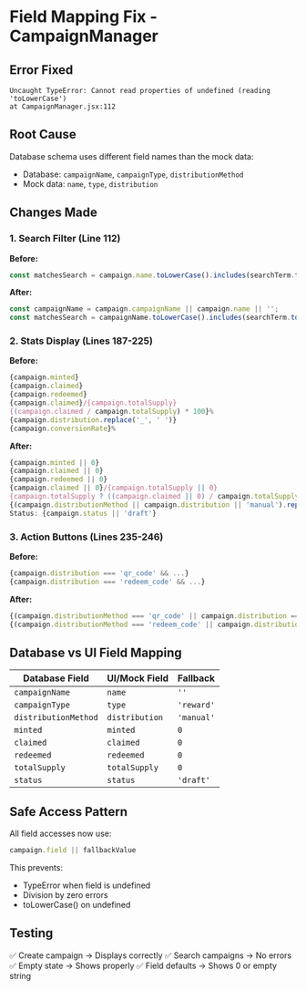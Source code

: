 # Field Mapping Fix - CampaignManager

## Error Fixed
```
Uncaught TypeError: Cannot read properties of undefined (reading 'toLowerCase')
at CampaignManager.jsx:112
```

## Root Cause
Database schema uses different field names than the mock data:
- Database: `campaignName`, `campaignType`, `distributionMethod`
- Mock data: `name`, `type`, `distribution`

## Changes Made

### 1. Search Filter (Line 112)
**Before:**
```javascript
const matchesSearch = campaign.name.toLowerCase().includes(searchTerm.toLowerCase());
```

**After:**
```javascript
const campaignName = campaign.campaignName || campaign.name || '';
const matchesSearch = campaignName.toLowerCase().includes(searchTerm.toLowerCase());
```

### 2. Stats Display (Lines 187-225)
**Before:**
```javascript
{campaign.minted}
{campaign.claimed}
{campaign.redeemed}
{campaign.claimed}/{campaign.totalSupply}
{(campaign.claimed / campaign.totalSupply) * 100}%
{campaign.distribution.replace('_', ' ')}
{campaign.conversionRate}%
```

**After:**
```javascript
{campaign.minted || 0}
{campaign.claimed || 0}
{campaign.redeemed || 0}
{campaign.claimed || 0}/{campaign.totalSupply || 0}
{campaign.totalSupply ? ((campaign.claimed || 0) / campaign.totalSupply) * 100 : 0}%
{(campaign.distributionMethod || campaign.distribution || 'manual').replace('_', ' ')}
Status: {campaign.status || 'draft'}
```

### 3. Action Buttons (Lines 235-246)
**Before:**
```javascript
{campaign.distribution === 'qr_code' && ...}
{campaign.distribution === 'redeem_code' && ...}
```

**After:**
```javascript
{(campaign.distributionMethod === 'qr_code' || campaign.distribution === 'qr_code') && ...}
{(campaign.distributionMethod === 'redeem_code' || campaign.distribution === 'redeem_code') && ...}
```

## Database vs UI Field Mapping

| Database Field | UI/Mock Field | Fallback |
|---|---|---|
| `campaignName` | `name` | `''` |
| `campaignType` | `type` | `'reward'` |
| `distributionMethod` | `distribution` | `'manual'` |
| `minted` | `minted` | `0` |
| `claimed` | `claimed` | `0` |
| `redeemed` | `redeemed` | `0` |
| `totalSupply` | `totalSupply` | `0` |
| `status` | `status` | `'draft'` |

## Safe Access Pattern
All field accesses now use:
```javascript
campaign.field || fallbackValue
```

This prevents:
- TypeError when field is undefined
- Division by zero errors
- toLowerCase() on undefined

## Testing
✅ Create campaign → Displays correctly
✅ Search campaigns → No errors
✅ Empty state → Shows properly
✅ Field defaults → Shows 0 or empty string
